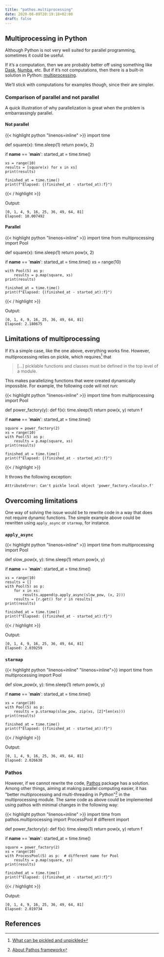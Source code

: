 ```yaml
---
title: "pathos.multiprocessing"
date: 2020-08-09T20:19:18+02:00
draft: false
---
```

## Multiprocessing in Python

Although Python is not very well suited for parallel programming, sometimes it
could be useful.

If it’s a computation, then we are probably better off using something like
[Dask](https://dask.org/), [Numba](http://numba.pydata.org/), etc. But if it’s
not computations, then there is a built-in solution in Python:
[multiprocessing](https://docs.python.org/3/library/multiprocessing.html).

We’ll stick with computations for examples though, since their are simpler.

### Comparison of parallel and not parallel

A quick illustration of why parallelization is great when the problem is
embarrassingly parallel.

#### Not parallel

{{< highlight python "linenos=inline" >}}
import time

def square(x):
    time.sleep(1)
    return pow(x, 2)

if __name__ == '__main__':
    started_at = time.time()

    xs = range(10)
    results = [square(x) for x in xs]
    print(results)
    
    finished_at = time.time()
    print(f"Elapsed: {(finished_at - started_at):f}")
{{< / highlight >}}

Output: 

```
[0, 1, 4, 9, 16, 25, 36, 49, 64, 81]
Elapsed: 10.007492
```

#### Parallel

{{< highlight python "linenos=inline" >}}
import time
from multiprocessing import Pool

def square(x):
    time.sleep(1)
    return pow(x, 2)

if __name__ == '__main__':
    started_at = time.time()
    xs = range(10)

    with Pool(5) as p:
        results = p.map(square, xs)
    print(results)
    
    finished_at = time.time()
    print(f"Elapsed: {(finished_at - started_at):f}")
{{< / highlight >}}

Output: 

```
[0, 1, 4, 9, 16, 25, 36, 49, 64, 81]
Elapsed: 2.180675
```

## Limitations of multiprocessing

If it’s a simple case, like the one above, everything works fine. However,
multiprocessing relies on pickle, which requires[^1] that

> […] picklable functions and classes must be defined in the top level of a
> module.

This makes parallelizing functions that were created dynamically impossible. For
example, the following code will not run:

{{< highlight python "linenos=inline" >}}
import time
from multiprocessing import Pool

def power_factory(y):
    def f(x):
        time.sleep(1)
        return pow(x, y)
    return f

if __name__ == '__main__':
    started_at = time.time()
    
    square = power_factory(2)
    xs = range(10)
    with Pool(5) as p:
        results = p.map(square, xs)
    print(results)
    
    finished_at = time.time()
    print(f"Elapsed: {(finished_at - started_at):f}")
{{< / highlight >}}

It throws the following exception:

```
AttributeError: Can't pickle local object 'power_factory.<locals>.f'
```

## Overcoming limitations

One way of solving the issue would be to rewrite code in a way that does not
require dynamic functions. The simple example above could be rewritten using
`apply_async` or `starmap`, for instance.

### `apply_async`

{{< highlight python "linenos=inline" >}}
import time
from multiprocessing import Pool

def slow_pow(x, y):
    time.sleep(1)
    return pow(x, y)

if __name__ == '__main__':
    started_at = time.time()
    
    xs = range(10)
    results = []
    with Pool(5) as p:
        for x in xs:
            results.append(p.apply_async(slow_pow, (x, 2)))
        results = [r.get() for r in results]
    print(results)
    
    finished_at = time.time()
    print(f"Elapsed: {(finished_at - started_at):f}")  
{{< / highlight >}}

Output:

```
[0, 1, 4, 9, 16, 25, 36, 49, 64, 81]
Elapsed: 2.039259
```

### `starmap`

{{< highlight python "linenos=inline" "linenos=inline">}}
import time
from multiprocessing import Pool

def slow_pow(x, y):
    time.sleep(1)
    return pow(x, y)

if __name__ == '__main__':
    started_at = time.time()
    
    xs = range(10)
    with Pool(5) as p:
        results = p.starmap(slow_pow, zip(xs, [2]*len(xs)))
    print(results)
    
    finished_at = time.time()
    print(f"Elapsed: {(finished_at - started_at):f}") 
{{< / highlight >}}

Output:

```
[0, 1, 4, 9, 16, 25, 36, 49, 64, 81]
Elapsed: 2.026638
```

### Pathos

However, if we cannot rewrite the code,
[Pathos](https://pathos.readthedocs.io/) package has a solution. Among other
things, aiming at making parallel computing easier, it has "better
multiprocessing and multi-threading in Python"[^2] in the multiprocessing module.
The same code as above could be implemented using pathos with minimal changes in
the following way:

{{< highlight python "linenos=inline" >}}
import time
from pathos.multiprocessing import ProcessPool  # different import

def power_factory(y):
    def f(x):
        time.sleep(1)
        return pow(x, y)
    return f

if __name__ == '__main__':
    started_at = time.time()
    
    square = power_factory(2)
    xs = range(10)
    with ProcessPool(5) as p:  # different name for Pool
        results = p.map(square, xs)
    print(results)
    
    finished_at = time.time()
    print(f"Elapsed: {(finished_at - started_at):f}")
{{< / highlight >}}

Output:

```
[0, 1, 4, 9, 16, 25, 36, 49, 64, 81]
Elapsed: 2.019734
```


## References

[^1]: [What can be pickled and unpickled](https://docs.python.org/3/library/pickle.html#what-can-be-pickled-and-unpickled)
[^2]: [About Pathos framework](https://pathos.readthedocs.io/en/latest/index.html#about-the-pathos-framework)